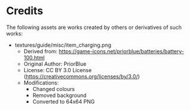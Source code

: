# Credits
The following assets are works created by others or derivatives of such works:
* textures/guide/misc/item_charging.png
	* Derived from: https://game-icons.net/priorblue/batteries/battery-100.html
	* Original Author: PriorBlue
	* License: CC BY 3.0 License (https://creativecommons.org/licenses/by/3.0/)
	* Modifications:
		* Changed colours
		* Removed background
		* Converted to 64x64 PNG
